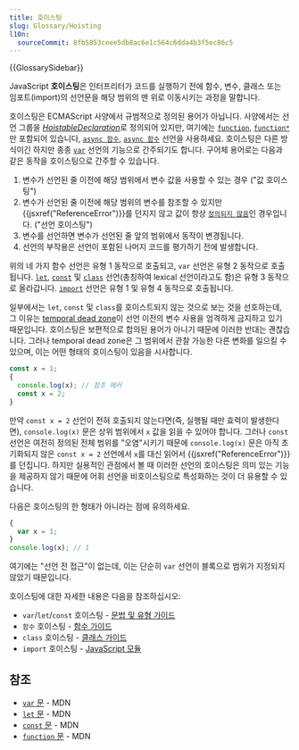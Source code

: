 ```yaml
---
title: 호이스팅
slug: Glossary/Hoisting
l10n:
  sourceCommit: 8fb5853ceee5db8ac6e1c564c6dda4b3f5ec86c5
---
```


{{GlossarySidebar}}

JavaScript **호이스팅**은 인터프리터가 코드를 실행하기 전에 함수, 변수, 클래스 또는 임포트(import)의 선언문을 해당 범위의 맨 위로 이동시키는 과정을 말합니다.

호이스팅은 ECMAScript 사양에서 규범적으로 정의된 용어가 아닙니다. 사양에서는 선언 그룹을 [_HoistableDeclaration_](https://tc39.es/ecma262/multipage/ecmascript-language-statements-and-declarations.html#prod-HoistableDeclaration)로 정의되어 있지만, 여기에는 [`function`](/ko/docs/Web/JavaScript/Reference/Statements/function), [`function*`](/ko/docs/Web/JavaScript/Reference/Statements/function*) 만 포함되어 있습니다, [`async 함수`](/ko/docs/Web/JavaScript/Reference/Statements/async_function), [`async 함수`](/ko/docs/Web/JavaScript/Reference/Satements/async_function*) 선언을 사용하세요. 호이스팅은 다른 방식이긴 하지만 종종 [`var`](/ko/docs/Web/JavaScript/Reference/Statements/var) 선언의 기능으로 간주되기도 합니다. 구어체 용어로는 다음과 같은 동작을 호이스팅으로 간주할 수 있습니다.

1. 변수가 선언된 줄 이전에 해당 범위에서 변수 값을 사용할 수 있는 경우 ("값 호이스팅")
2. 변수가 선언된 줄 이전에 해당 범위의 변수를 참조할 수 있지만 {{jsxref("ReferenceError")}}를 던지지 않고 값이 항상 [`정의되지 않음`](/ko/docs/Web/JavaScript/Reference/Global_Objects/undefined)인 경우입니다. ("선언 호이스팅")
3. 변수를 선언하면 변수가 선언된 줄 앞의 범위에서 동작이 변경됩니다.
4. 선언의 부작용은 선언이 포함된 나머지 코드를 평가하기 전에 발생합니다.

위의 네 가지 함수 선언은 유형 1 동작으로 호출되고, `var` 선언은 유형 2 동작으로 호출됩니다. [`let`](/ko/docs/Web/JavaScript/Reference/Statements/let), [`const`](/ko/docs/Web/JavaScript/Reference/Statements/const) 및 [`class`](/ko/docs/Web/JavaScript/Reference/Satements/class) 선언(총칭하여 lexical 선언이라고도 함)은 유형 3 동작으로 올라갑니다. [`import`](/ko/docs/Web/JavaScript/Reference/Statements/import) 선언은 유형 1 및 유형 4 동작으로 호출됩니다.

일부에서는 `let`, `const` 및 `class`를 호이스트되지 않는 것으로 보는 것을 선호하는데, 그 이유는 [temporal dead zone](/ko/docs/Web/JavaScript/Reference/Statements/let#temporal_dead_zone_tdz)이 선언 이전의 변수 사용을 엄격하게 금지하고 있기 때문입니다. 호이스팅은 보편적으로 합의된 용어가 아니기 때문에 이러한 반대는 괜찮습니다. 그러나 temporal dead zone은 그 범위에서 관찰 가능한 다른 변화를 일으킬 수 있으며, 이는 어떤 형태의 호이스팅이 있음을 시사합니다.

```js
const x = 1;
{
  console.log(x); // 참조 에러
  const x = 2;
}
```

만약 `const x = 2` 선언이 전혀 호출되지 않는다면(즉, 실행될 때만 효력이 발생한다면), `console.log(x)` 문은 상위 범위에서 `x` 값을 읽을 수 있어야 합니다. 그러나 `const` 선언은 여전히 정의된 전체 범위를 "오염"시키기 때문에 `console.log(x)` 문은 아직 초기화되지 않은 `const x = 2` 선언에서 `x`를 대신 읽어서 {{jsxref("ReferenceError")}}를 던집니다. 하지만 실용적인 관점에서 볼 때 이러한 선언의 호이스팅은 의미 있는 기능을 제공하지 않기 때문에 어휘 선언을 비호이스팅으로 특성화하는 것이 더 유용할 수 있습니다.

다음은 호이스팅의 한 형태가 아니라는 점에 유의하세요.

```js
{
  var x = 1;
}
console.log(x); // 1
```

여기에는 "선언 전 접근"이 없는데, 이는 단순히 `var` 선언이 블록으로 범위가 지정되지 않았기 때문입니다.

호이스팅에 대한 자세한 내용은 다음을 참조하십시오:

- `var`/`let`/`const` 호이스팅 - [문법 및 유형 가이드](/ko/docs/Web/JavaScript/Guide/Grammar_and_types#variable_hoisting)
- `함수` 호이스팅 - [함수 가이드](/ko/docs/Web/JavaScript/Guide/Functions#function_hoisting)
- `class` 호이스팅 - [클래스 가이드](/ko/docs/Web/JavaScript/Guide/Using_classes#class_declaration_hoisting)
- `import` 호이스팅 - [JavaScript 모듈](/ko/docs/Web/JavaScript/Guide/Modules#import_declarations_are_hoisted)

## 참조

- [`var` 문](/ko/docs/Web/JavaScript/Reference/Statements/var) - MDN
- [`let` 문](/ko/docs/Web/JavaScript/Reference/Statements/let) - MDN
- [`const` 문](/ko/docs/Web/JavaScript/Reference/Statements/const) - MDN
- [`function` 문](/ko/docs/Web/JavaScript/Reference/Statements/function) - MDN
